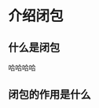 <!--
 * @Author: Shaw
 * @Date: 2021-06-15 14:40:04
 * @Description: 闭包
 * @LastEditors: Shaw
 * @LastEditTime: 2021-06-15 14:40:24
-->

# 介绍闭包

## 什么是闭包

哈哈哈哈

## 闭包的作用是什么
